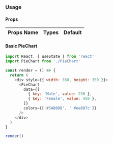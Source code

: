 ### Usage

#### Props

| Props Name | Types | Default |
| :--------: | :---: | :-----: |

#### Basic PieChart

```js
import React, { useState } from 'react'
import PieChart from './PieChart'

const render = () => {
  return (
    <div style={{ width: 350, height: 350 }}>
      <PieChart
        data={[
          { key: 'Male', value: 230 },
          { key: 'Female', value: 450 },
        ]}
        colors={['#5A88D8', ' #ee807c']}
      />
    </div>
  )
}

render()
```
